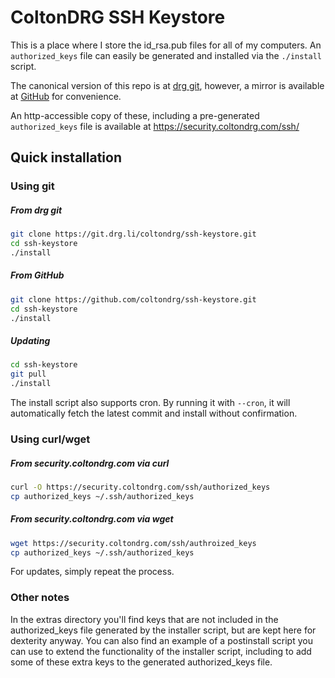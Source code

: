 # ColtonDRG SSH Keystore

This is a place where I store the id_rsa.pub files for all of my computers. An `authorized_keys` file can easily be generated and installed via the `./install` script.

The canonical version of this repo is at [drg git](https://git.drg.li/ColtonDRG/ssh-keystore), however, a mirror is available at [GitHub](https://github.com/ColtonDRG/ssh-keystore) for convenience.

An http-accessible copy of these, including a pre-generated `authorized_keys` file is available at https://security.coltondrg.com/ssh/

## Quick installation

### Using git

##### From drg git
```sh
git clone https://git.drg.li/coltondrg/ssh-keystore.git
cd ssh-keystore
./install
```

##### From GitHub
```sh
git clone https://github.com/coltondrg/ssh-keystore.git
cd ssh-keystore
./install
```

##### Updating
```sh
cd ssh-keystore
git pull
./install
```

The install script also supports cron. By running it with `--cron`, it will automatically fetch the latest commit and install without confirmation.

### Using curl/wget

##### From security.coltondrg.com via curl
```sh
curl -O https://security.coltondrg.com/ssh/authorized_keys
cp authorized_keys ~/.ssh/authorized_keys
```

##### From security.coltondrg.com via wget
```sh
wget https://security.coltondrg.com/ssh/authroized_keys
cp authorized_keys ~/.ssh/authorized_keys
```

For updates, simply repeat the process.

### Other notes

In the extras directory you'll find keys that are not included in the authorized_keys file generated by the installer script, but are kept here for dexterity anyway. You can also find an example of a postinstall script you can use to extend the functionality of the installer script, including to add some of these extra keys to the generated authorized_keys file.
